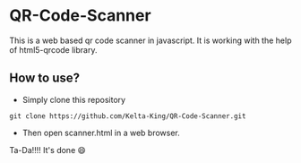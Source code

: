 # QR-Code-Scanner
This is a web based qr code scanner in javascript. It is working with the help of html5-qrcode library.

## How to use?
- Simply clone this repository
```
git clone https://github.com/Kelta-King/QR-Code-Scanner.git
```
- Then open scanner.html in a web browser.

Ta-Da!!!!
It's done 😄
